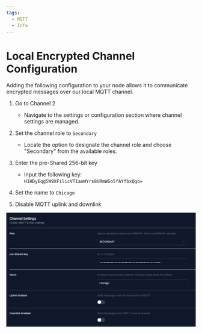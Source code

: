 ```yaml
---
tags:
  - MQTT
  - Info
---
```

# Local Encrypted Channel Configuration
Adding the following configuration to your node allows it to communicate encrypted messages over our local MQTT channel.

1. Go to Channel 2
    - Navigate to the settings or configuration section where channel settings are managed.

2. Set the channel role to `Secondary`
    - Locate the option to designate the channel role and choose "Secondary" from the available roles.

3. Enter the pre-Shared 256-bit key
    - Input the following key: `H1HDyEqg5W9XFilicVTIaoWYrs8URmWGo5fAYfbxQgo=`

4. Set the name to `Chicago`

5. Disable MQTT uplink and downlink

![Local Channel Settings Example](../assets/images/mqtt4.png)